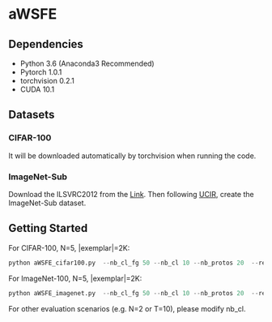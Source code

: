 # aWSFE

## Dependencies

- Python 3.6 (Anaconda3 Recommended)
- Pytorch 1.0.1
- torchvision 0.2.1
- CUDA 10.1

## Datasets

### CIFAR-100

It will be downloaded automatically by torchvision when running the code.

### ImageNet-Sub

Download the ILSVRC2012 from the [Link](http://image-net.org).  Then following [UCIR](https://github.com/hshustc/CVPR19_Incremental_Learning), create the ImageNet-Sub dataset.

## Getting Started

For CIFAR-100, N=5, |exemplar|=2K: 

```python
python aWSFE_cifar100.py  --nb_cl_fg 50 --nb_cl 10 --nb_protos 20  --resume  --random_seed 1993 --T 2  --ckp_prefix seed_1993_class_incremental_aWSFE_cifar100  --num_workers 4 
```

For ImageNet-100, N=5, |exemplar|=2K: 

```python
python aWSFE_imagenet.py  --nb_cl_fg 50 --nb_cl 10 --nb_protos 20  --resume  --random_seed 1993 --T 2  --ckp_prefix seed_1993_class_incremental_aWSFE_imagenet  --num_workers 4 --epochs 90
```



For other evaluation scenarios (e.g. N=2 or T=10), please modify nb_cl.
